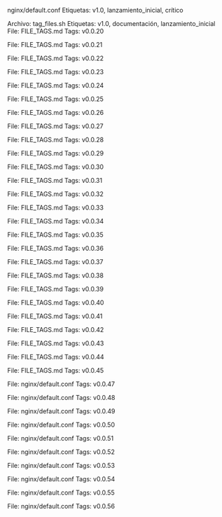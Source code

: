 nginx/default.conf
Etiquetas: v1.0, lanzamiento_inicial, crítico

Archivo: tag_files.sh
Etiquetas: v1.0, documentación, lanzamiento_inicial
File: FILE_TAGS.md
Tags: v0.0.20

File: FILE_TAGS.md
Tags: v0.0.21

File: FILE_TAGS.md
Tags: v0.0.22

File: FILE_TAGS.md
Tags: v0.0.23

File: FILE_TAGS.md
Tags: v0.0.24

File: FILE_TAGS.md
Tags: v0.0.25

File: FILE_TAGS.md
Tags: v0.0.26

File: FILE_TAGS.md
Tags: v0.0.27

File: FILE_TAGS.md
Tags: v0.0.28

File: FILE_TAGS.md
Tags: v0.0.29

File: FILE_TAGS.md
Tags: v0.0.30

File: FILE_TAGS.md
Tags: v0.0.31

File: FILE_TAGS.md
Tags: v0.0.32

File: FILE_TAGS.md
Tags: v0.0.33

File: FILE_TAGS.md
Tags: v0.0.34

File: FILE_TAGS.md
Tags: v0.0.35

File: FILE_TAGS.md
Tags: v0.0.36

File: FILE_TAGS.md
Tags: v0.0.37

File: FILE_TAGS.md
Tags: v0.0.38

File: FILE_TAGS.md
Tags: v0.0.39

File: FILE_TAGS.md
Tags: v0.0.40

File: FILE_TAGS.md
Tags: v0.0.41

File: FILE_TAGS.md
Tags: v0.0.42

File: FILE_TAGS.md
Tags: v0.0.43

File: FILE_TAGS.md
Tags: v0.0.44

File: FILE_TAGS.md
Tags: v0.0.45

File: nginx/default.conf
Tags: v0.0.47

File: nginx/default.conf
Tags: v0.0.48

File: nginx/default.conf
Tags: v0.0.49

File: nginx/default.conf
Tags: v0.0.50

File: nginx/default.conf
Tags: v0.0.51

File: nginx/default.conf
Tags: v0.0.52

File: nginx/default.conf
Tags: v0.0.53

File: nginx/default.conf
Tags: v0.0.54

File: nginx/default.conf
Tags: v0.0.55

File: nginx/default.conf
Tags: v0.0.56

